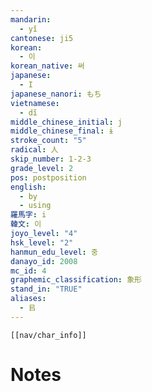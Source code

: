 ```yaml
---
mandarin:
  - yǐ
cantonese: ji5
korean:
  - 이
korean_native: 써
japanese:
  - I
japanese_nanori: もち
vietnamese:
  - dĩ
middle_chinese_initial: j
middle_chinese_final: ɨ
stroke_count: "5"
radical: 人
skip_number: 1-2-3
grade_level: 2
pos: postposition
english:
  - by
  - using
羅馬字: i
韓文: 이
joyo_level: "4"
hsk_level: "2"
hanmun_edu_level: 중
danayo_id: 2008
mc_id: 4
graphemic_classification: 象形
stand_in: "TRUE"
aliases:
  - 㠯
---
```

```meta-bind-embed
[[nav/char_info]]
```

# Notes

